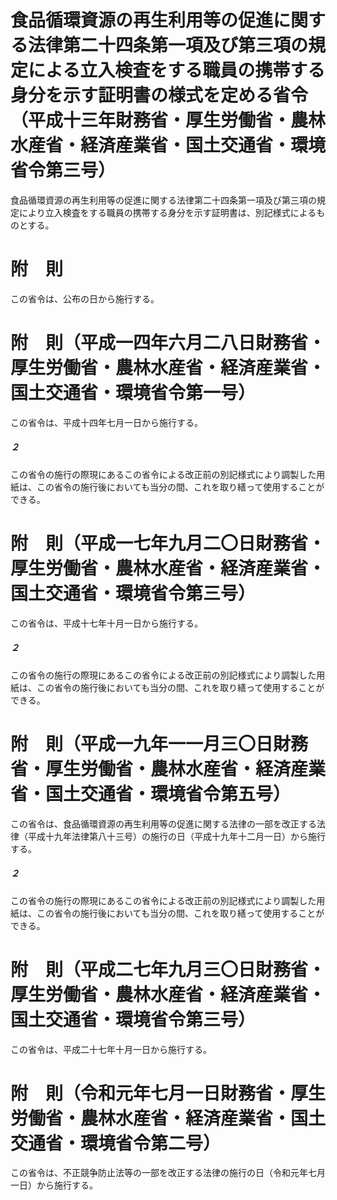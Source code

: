 # 食品循環資源の再生利用等の促進に関する法律第二十四条第一項及び第三項の規定による立入検査をする職員の携帯する身分を示す証明書の様式を定める省令（平成十三年財務省・厚生労働省・農林水産省・経済産業省・国土交通省・環境省令第三号）
食品循環資源の再生利用等の促進に関する法律第二十四条第一項及び第三項の規定により立入検査をする職員の携帯する身分を示す証明書は、別記様式によるものとする。
# 附　則
この省令は、公布の日から施行する。
# 附　則（平成一四年六月二八日財務省・厚生労働省・農林水産省・経済産業省・国土交通省・環境省令第一号）
この省令は、平成十四年七月一日から施行する。
##### ２
この省令の施行の際現にあるこの省令による改正前の別記様式により調製した用紙は、この省令の施行後においても当分の間、これを取り繕って使用することができる。
# 附　則（平成一七年九月二〇日財務省・厚生労働省・農林水産省・経済産業省・国土交通省・環境省令第三号）
この省令は、平成十七年十月一日から施行する。
##### ２
この省令の施行の際現にあるこの省令による改正前の別記様式により調製した用紙は、この省令の施行後においても当分の間、これを取り繕って使用することができる。
# 附　則（平成一九年一一月三〇日財務省・厚生労働省・農林水産省・経済産業省・国土交通省・環境省令第五号）
この省令は、食品循環資源の再生利用等の促進に関する法律の一部を改正する法律（平成十九年法律第八十三号）の施行の日（平成十九年十二月一日）から施行する。
##### ２
この省令の施行の際現にあるこの省令による改正前の別記様式により調製した用紙は、この省令の施行後においても当分の間、これを取り繕って使用することができる。
# 附　則（平成二七年九月三〇日財務省・厚生労働省・農林水産省・経済産業省・国土交通省・環境省令第三号）
この省令は、平成二十七年十月一日から施行する。
# 附　則（令和元年七月一日財務省・厚生労働省・農林水産省・経済産業省・国土交通省・環境省令第二号）
この省令は、不正競争防止法等の一部を改正する法律の施行の日（令和元年七月一日）から施行する。
